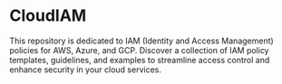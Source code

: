 # CloudIAM
This repository is dedicated to IAM (Identity and Access Management) policies for AWS, Azure, and GCP. Discover a collection of IAM policy templates, guidelines, and examples to streamline access control and enhance security in your cloud services.

